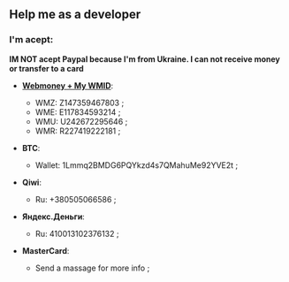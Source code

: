 ## Help me as a developer

### I'm acept:

**IM NOT acept Paypal because I'm from Ukraine. I can not receive money or transfer to a card**

+ **[Webmoney + My WMID](https://passport.webmoney.ru/asp/certview.asp?wmid=915374986630)**:
  + WMZ: Z147359467803 ;
  + WME: E117834593214 ;
  + WMU: U242672295646 ;
  + WMR: R227419222181 ;

+ **BTC**:
  + Wallet: 1Lmmq2BMDG6PQYkzd4s7QMahuMe92YVE2t ;
    
+ **Qiwi**:
  + Ru: +380505066586 ;
  
+ **Яндекс.Деньги**:
  + Ru: 410013102376132 ;
  
+ **MasterCard**:
  + Send a massage for more info ;
  
